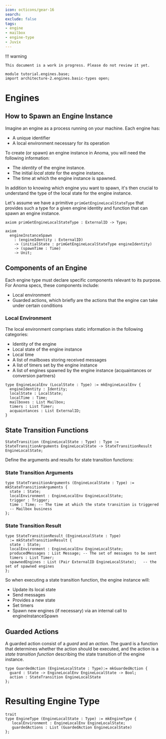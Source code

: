 ```yaml
---
icon: octicons/gear-16
search:
exclude: false
tags:
- engine
- mailbox
- engine-type
- Juvix
---
```


!!! warning

    This document is a work in progress. Please do not review it yet.

```juvix hide
module tutorial.engines.base;
import architecture-2.engines.basic-types open;
```

# Engines

## How to Spawn an Engine Instance

Imagine an engine as a process running on your machine. Each engine has:

- A unique identifier
- A local environment necessary for its operation

To create (or spawn) an engine instance in Anoma, you will need the following information:

- The _identity_ of the engine instance.
- The initial _local state_ for the engine instance.
- The time at which the engine instance is spawned.

In addition to knowing which engine you want to spawn, it's then crucial to understand the type of the local state for the engine instance.  

Let's assume we have a primitive `primGetEngineLocalStateType` that provides such a type for a given engine identity and function that can spawn an engine instance.

```juvix
axiom primGetEngineLocalStateType : ExternalID -> Type;
```

```juvix
axiom 
  engineInstanceSpawn
    : (engineIdentity : ExternalID)
    -> (initialState : primGetEngineLocalStateType engineIdentity)
    -> (spawnTime : Time)
    -> Unit;
```

## Components of an Engine

Each engine type must declare specific components relevant to its purpose. 
For Anoma specs, these components include:

- Local environment
- Guarded actions, which briefly are the actions that the engine can take under certain conditions


### Local Environment

The local environment comprises static information in the following categories:

- Identity of the engine
- Local state of the engine instance
- Local time
- A list of mailboxes storing received messages
- A list of timers set by the engine instance
- A list of engines spawned by the engine instance (acquaintances or conversion
  partners)

<!-- As part of the local state, we have specific-types. Not sure if it's useful to have that info seperately. -->


```juvix
type EngineLocalEnv (LocalState : Type) := mkEngineLocalEnv {
  engineIdentity : Identity;
  localState : LocalState;
  localTime : Time;
  mailboxes : List Mailbox;
  timers : List Timer;
  acquaintances : List ExternalID;
}
```

## State Transition Functions

```juvix
StateTransition (EngineLocalState : Type) : Type := StateTransitionArguments EngineLocalState -> StateTransitionResult EngineLocalState;
```

Define the arguments and results for state transition functions:

### State Transition Arguments

```juvix
type StateTransitionArguments (EngineLocalState : Type) := mkStateTransitionArguments {
  state : State;
  localEnvironment : EngineLocalEnv EngineLocalState;
  trigger : Trigger;
  time : Time; -- The time at which the state transition is triggered
  -- Mailbox business
};
```

<!-- This is more involved for sure, for now, we can keep it simple. -->

### State Transition Result

```juvix
type StateTransitionResult (EngineLocalState : Type)
  := mkStateTransitionResult {
  state : State;
  localEnvironment : EngineLocalEnv EngineLocalState;
  producedMessages : List Message; -- The set of messages to be sent
  timers : List Timer;
  spawnedEngines : List (Pair ExternalID EngineLocalState);   -- the set of spawned engines
};
```

So when executing a state transition function, the engine instance will:

- Update its local state
- Send messages
- Provides a new state
- Set timers
- Spawn new engines (if necessary) via an internal call to engineInstanceSpawn

## Guarded Actions

A guarded action consist of a _guard_ and an _action_. The guard is a
  function that determines whether the action should be executed, and the action
  is a _state transition function_ describing the state transition of the engine
  instance.

```juvix
type GuardedAction (EngineLocalState : Type):= mkGuardedAction {
  guard : State -> EngineLocalEnv EngineLocalState -> Bool;
  action : StateTransition EngineLocalState
};
```

# Resulting Engine Type

```juvix
trait
type EngineType (EngineLocalState : Type) := mkEngineType {
   localEnvironment : EngineLocalEnv EngineLocalState;
   guardedActions : List (GuardedAction EngineLocalState)
};
```
